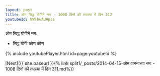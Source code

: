 ```yaml
---
layout: post
title: ओम सिद्ध योगीने नमः - 1008 दिनों की तपस्या में दिन 312
youtubeId: NWsbwAUHpss
---
```

 
 
 ओम सिद्ध योगीने नमः  
 
 -  सिद्ध योगी कोण कोण 
 
  
 
  
 
 
 
 
 
 


{% include youtubePlayer.html id=page.youtubeId %}
 
[Next]({{ site.baseurl }}{% link  split1/_posts/2014-04-15-ओम वामनाच्या नमः - 1008 दिनों की तपस्या में दिन 311.md%})
 

